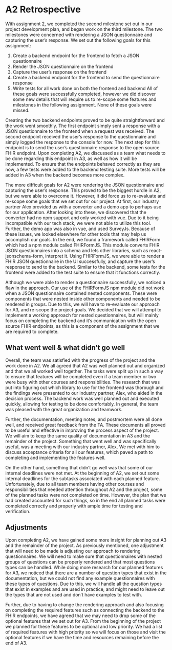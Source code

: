 # A2 Retrospective

With assignment 2, we completed the second milestone set out in our project development plan, and began work on the third milestone. The two milestones were concerned with rendering a JSON questionnaire and capturing the user’s response. We set out the following goals for this assignment:
1. Create a backend endpoint for the frontend to fetch a JSON questionnaire
2. Render the JSON questionnaire on the frontend
3. Capture the user’s response on the frontend
4. Create a backend endpoint for the frontend to send the questionnaire response
5. Write tests for all work done on both the frontend and backend
All of these goals were successfully completed, however we did discover some new details that will require us to re-scope some features and milestones in the following assignment. None of these goals were missed.

Creating the two backend endpoints proved to be quite straightforward and the work went smoothly. The first endpoint simply sent a response with a JSON questionnaire to the frontend when a request was received. The second endpoint received the user’s response to the questionnaire and simply logged the response to the console for now. The next step for this endpoint is to send the user’s questionnaire response to the open source FHIR endpoint. Upon completing A2, we discussed as a team what needs to be done regarding this endpoint in A3, as well as how it will be implemented. To ensure that the endpoints behaved correctly as they are now, a few tests were added to the backend testing suite. More tests will be added in A3 when the backend becomes more complex.

The more difficult goals for A2 were rendering the JSON questionnaire and capturing the user’s response. This proved to be the biggest hurdle in A2, but we were able to overcome it. However, it did force us to re-evaluate and re-scope some goals that we set out for our project. At first, our industry partner Alex provided us with a converter and a demo app to perhaps use for our application. After looking into these, we discovered that the converter had no npm support and only worked with vue. Due to it being incompatible with our tech stack, we were not able to utilize this tool. Further, the demo app was also in vue, and used SurveyJs. Because of these issues, we looked elsewhere for other tools that may help us accomplish our goals. In the end, we found a framework called FHIRForm which had a npm module called FHIRFormJS. This module converts FHIR JSON questionnaires into a schema and lets other libraries, such as react-jsonschema-form, interpret it. Using FHIRFormJS, we were able to render a FHIR JSON questionnaire in the UI successfully, and capture the user’s response to send to the backend. Similar to the backend, some tests for the frontend were added to the test suite to ensure that it functions correctly.

Although we were able to render a questionnaire successfully, we noticed a flaw in the approach. Our use of the FHIRFormJS npm module did not work when a JSON questionnaire contained nested components. These were components that were nested inside other components and needed to be rendered in groups. Due to this, we will have to re-evaluate our approach for A3, and re-scope the project goals. We decided that we will attempt to implement a working approach for nested questionnaires, but will mainly focus on completing the backend and it’s communication with the open source FHIR endpoints, as this is a component of the assignment that we are required to complete.

## What went well & what didn’t go well
Overall, the team was satisfied with the progress of the project and the work done in A2. We all agreed that A2 was well planned out and organized and that we all worked well together. The tasks were split up in such a way to ensure that features will be completed even if a team member or two were busy with other courses and responsibilities. The research that was put into figuring out which library to use for the frontend was thorough and the findings were presented to our industry partner, Alex, who aided in the decision process. The backend work was well planned out and executed quickly, allowing for testing to be done comfortably. In general, the team was pleased with the great organization and teamwork.

Further, the documentation, meeting notes, and postmortem were all done well, and received great feedback from the TA. These documents all proved to be useful and effective in improving the process aspect of the project. We will aim to keep the same quality of documentation in A3 and the remainder of the project. Something that went well and was specifically useful, was a meeting with our industry partner, Alex. We met with him to discuss acceptance criteria for all our features, which paved a path to completing and implementing the features well.

On the other hand, something that didn’t go well was that some of our internal deadlines were not met. At the beginning of A2, we set out some internal deadlines for the subtasks associated with each planned feature. Unfortunately, due to all team members having other courses and responsibilities that needed attention throughout A2 and the project, some of the planned tasks were not completed on time. However, the plan that we had created accounted for such things, so in the end all planned tasks were completed correctly and properly with ample time for testing and verification.

## Adjustments
Upon completing A2, we have gained some more insight for planning out A3 and the remainder of the project. As previously mentioned, one adjustment that will need to be made is adjusting our approach to rendering questionnaires. We will need to make sure that questionnaires with nested groups of questions can be properly rendered and that most questions types can be handled. While doing more research for our planned features for A3, we noticed that there are a number of question types that exist in the documentation, but we could not find any example questionnaires with these types of questions. Due to this, we will handle all the question types that exist in examples and are used in practice, and might need to leave out the types that are not used and don’t have examples to test with.

Further, due to having to change the rendering approach and also focusing on completing the required features such as connecting the backend to the FHIR endpoints, we have agreed that we may need to drop some of the optional features that we set out for A3. From the beginning of the project we planned for these features to be optional and low priority. We had a list of required features with high priority so we will focus on those and visit the optional features if we have the time and resources remaining before the end of A3.

